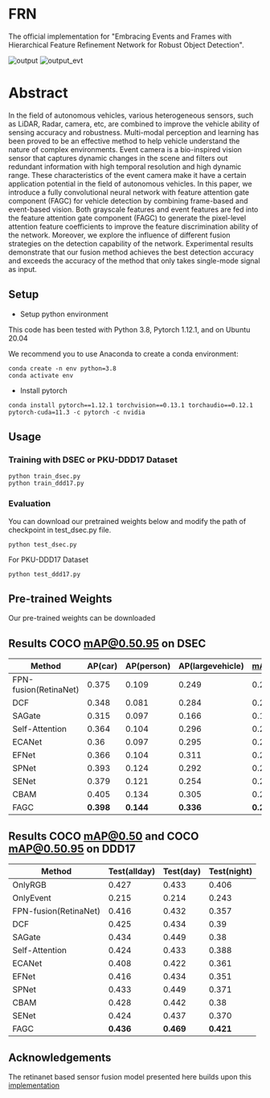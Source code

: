 # FRN

The official implementation for "Embracing Events and Frames with Hierarchical Feature Refinement Network for Robust Object Detection".

![output](https://github.com/HuCaoFighting/FRN/assets/66437581/63188281-6f24-4944-869f-029e4ac26bed)
![output_evt](https://github.com/HuCaoFighting/FRN/assets/66437581/f8e54dda-c623-4fda-91af-012fe24c22fe)

# Abstract
In the field of autonomous vehicles, various heterogeneous sensors, such as LiDAR, Radar, camera, etc, are combined to improve the vehicle ability of sensing accuracy and robustness. Multi-modal perception and learning has been proved to be an effective method to help vehicle understand the nature of complex environments. Event camera is a bio-inspired vision sensor that captures dynamic changes in the scene and filters out redundant information with high temporal resolution and high dynamic range. These characteristics of the event camera make it have a certain application potential in the field of autonomous vehicles. In this paper, we introduce a fully convolutional neural network with feature attention gate component (FAGC) for vehicle detection by combining frame-based and event-based vision. Both grayscale features and event features are fed into the feature attention gate component (FAGC) to generate the pixel-level attention feature coefficients to improve the feature discrimination ability of the network. Moreover, we explore the influence of different fusion strategies on the detection capability of the network. Experimental results demonstrate that our fusion method achieves the best detection accuracy and exceeds the accuracy of the method that only takes single-mode signal as input.

## Setup
- Setup python environment

This code has been tested with Python 3.8, Pytorch 1.12.1, and on Ubuntu 20.04

We recommend you to use Anaconda to create a conda environment:

```
conda create -n env python=3.8
conda activate env
```
- Install pytorch

```
conda install pytorch==1.12.1 torchvision==0.13.1 torchaudio==0.12.1 pytorch-cuda=11.3 -c pytorch -c nvidia
```

## Usage 
### Training with DSEC or PKU-DDD17 Dataset

```
python train_dsec.py
python train_ddd17.py
```
### Evaluation
You can download our pretrained weights below and modify the path of checkpoint in test_dsec.py file.
```
python test_dsec.py
```
For PKU-DDD17 Dataset
```
python test_ddd17.py
```

## Pre-trained Weights

Our pre-trained weights can be downloaded 

## Results COCO mAP@0.50.95 on DSEC 

| Method             | AP(car) | AP(person) | AP(largevehicle) | mAP@0.50.95 |
| ------------------ | ------- | ---------- | ---------------- | ----------- |
| FPN-fusion(RetinaNet) | 0.375   | 0.109      | 0.249            | 0.244       |
| DCF                | 0.348   | 0.081      | 0.284            | 0.238       |
| SAGate             | 0.315   | 0.097      | 0.166            | 0.193       |
| Self-Attention     | 0.364   | 0.104      | 0.296            | 0.255       |
| ECANet             | 0.36    | 0.097      | 0.295            | 0.251       |
| EFNet              | 0.366   | 0.104      | 0.311            | 0.260       |
| SPNet              | 0.393   | 0.124      | 0.292            | 0.276       |
| SENet              | 0.379   | 0.121      | 0.254            | 0.251       |
| CBAM               | 0.405   | 0.134      | 0.305            | 0.281       |
| FAGC               | **0.398**   | **0.144**      | **0.336**            | **0.293**       |

## Results COCO mAP@0.50 and COCO mAP@0.50.95 on DDD17
| Method                    | Test(allday) | Test(day) | Test(night) |
| ------------------------- | ------------ | --------- | ----------- |
| OnlyRGB                   | 0.427        | 0.433     | 0.406       |
| OnlyEvent                 | 0.215        | 0.214     | 0.243       |
| FPN-fusion(RetinaNet) | 0.416        | 0.432     | 0.357       |
| DCF                   | 0.425        | 0.434     | 0.39        |
| SAGate                | 0.434        | 0.449     | 0.38        |
| Self-Attention        | 0.424        | 0.433     | 0.388       |
| ECANet                | 0.408        | 0.422     | 0.361       |
| EFNet                 | 0.416        | 0.434     | 0.351       |
| SPNet                 | 0.433        | 0.449     | 0.371       |
| CBAM                  | 0.428        | 0.442     | 0.38        |
| SENet                 | 0.424        | 0.437     | 0.370       |
| FAGC                      | **0.436**        | **0.469**     | **0.421**       |


## Acknowledgements
The retinanet based sensor fusion model presented here builds upon this [implementation](https://github.com/abhishek1411/event-rgb-fusion/)
